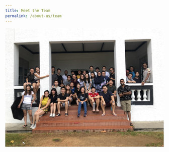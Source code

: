 ```yaml
---
title: Meet the Team
permalink: /about-us/team
---
```

![OGP staff in Jan 2020](/images/theteam.JPG)